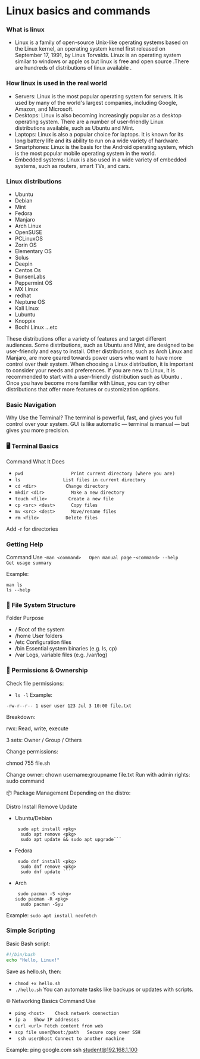 # Linux basics and commands 

### What is linux

 - Linux is a family of open-source Unix-like operating systems based on the Linux kernel, an operating system kernel first released on September 17, 1991, by Linus Torvalds.
  Linux is an operating system similar to windows or apple os but linux is free and open source .There are hundreds of distributions of linux available .


### How linux is used in the real world 
- Servers: Linux is the most popular operating system for servers. It is used by many of the world's largest companies, including Google, Amazon, and Microsoft.
- Desktops: Linux is also becoming increasingly popular as a desktop operating system. There are a number of user-friendly Linux distributions available, such as Ubuntu and Mint.
- Laptops: Linux is also a popular choice for laptops. It is known for its long battery life and its ability to run on a wide variety of hardware.
- Smartphones: Linux is the basis for the Android operating system, which is the most popular mobile operating system in the world.
- Embedded systems: Linux is also used in a wide variety of embedded systems, such as routers, smart TVs, and cars.

### Linux distributions 
- Ubuntu
- Debian
- Mint
- Fedora
- Manjaro
- Arch Linux
- OpenSUSE
- PCLinuxOS
- Zorin OS
- Elementary OS
- Solus
- Deepin
- Centos Os
- BunsenLabs
- Peppermint OS
- MX Linux
- redhat
- Neptune OS
- Kali Linux
- Lubuntu
- Knoppix
- Bodhi Linux …etc
  
These distributions offer a variety of features and target different audiences. Some distributions, such as Ubuntu and Mint, are designed to be user-friendly and easy to install. Other distributions, such as Arch Linux and Manjaro, are more geared towards power users who want to have more control over their system.
When choosing a Linux distribution, it is important to consider your needs and preferences. If you are new to Linux, it is recommended to start with a user-friendly distribution such as Ubuntu . Once you have become more familiar with Linux, you can try other distributions that offer more features or customization options.

### Basic Navigation

 Why Use the Terminal?
The terminal is powerful, fast, and gives you full control over your system. GUI is like automatic — terminal is manual — but gives you more precision.

### 🖥️ Terminal Basics
Command	What It Does
- ```pwd	              Print current directory (where you are)```
- ```ls	               List files in current directory```
- ```cd <dir>         	Change directory```
- ```mkdir <dir>	      Make a new directory```
- ```touch <file>	     Create a new file```
- ```cp <src> <dest>	  Copy files```
- ```mv <src> <dest>	  Move/rename files```
- ```rm <file>	        Delete files```
  
 Add -r  for directories

### Getting Help
Command	Use
-```man <command>	Open manual page```
-```<command> --help	Get usage summary```

Example:
```
man ls
ls --help
```
### 📂 File System Structure 
Folder	Purpose
- /	     Root of the system
- /home	 User folders
- /etc	  Configuration files
- /bin  	Essential system binaries (e.g. ls, cp)
- /var	  Logs, variable files (e.g. /var/log)

### 🔐 Permissions & Ownership
Check file permissions:
- ```ls -l```
Example:

```-rw-r--r-- 1 user user 123 Jul 3 10:00 file.txt```

Breakdown:

rwx: Read, write, execute

3 sets: Owner / Group / Others

Change permissions:

chmod 755 file.sh

Change owner:
chown username:groupname file.txt
Run with admin rights:
sudo command

📦 Package Management
Depending on the distro:

Distro	Install	Remove	Update
- Ubuntu/Debian
  ```
   sudo apt install <pkg>
  	sudo apt remove <pkg>
  	sudo apt update && sudo apt upgrade```
- Fedora
  ```
   sudo dnf install <pkg>
  	sudo dnf remove <pkg>
  	sudo dnf update ```
- Arch
  ```
   sudo pacman -S <pkg>
  sudo pacman -R <pkg>
  	sudo pacman -Syu
  ```

Example:
```sudo apt install neofetch```

### Simple Scripting

Basic Bash script:
```sh
#!/bin/bash
echo "Hello, Linux!"
```
Save as hello.sh, then:

- ```chmod +x hello.sh```
- ```./hello.sh```
 You can automate tasks like backups or updates with scripts.

🌐 Networking Basics
Command	Use
- ```ping <host>	Check network connection```
- ```ip a	Show IP addresses```
- ```curl <url>	Fetch content from web```
- ```scp file user@host:/path	Secure copy over SSH```
- ``` ssh user@host	Connect to another machine```

Example:
ping google.com
ssh student@192.168.1.100




  
